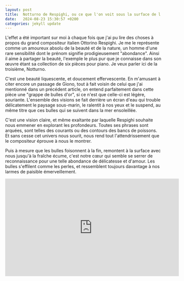 ```yaml
---
layout: post
title:  Notturno de Respighi, ou ce que l'on voit sous la surface de l'eau
date:   2024-08-23 15:30:57 +0200
categories: jekyll update
---
```


L'effet a été important sur moi à chaque fois que j'ai pu lire des choses à propos du grand compositeur italien Ottorino Respighi. Je me le représente comme un amoureux absolu de la beauté et de la nature, un homme d'une rare sensibilité dont le prénom signifie prodigieusement "abondance". Ainsi il aime à partager la beauté, l'exemple le plus pur que je connaisse dans son œuvre étant sa collection de six pièces pour piano. Je veux parler ici de la troisième, Notturno.

C'est une beauté liquescente, et doucement effervescente. En m'amusant à citer encore un passage de Giono, tout à fait voisin de celui que j'ai mentionné dans un précédent article, on entend parfaitement dans cette pièce une "grappe de bulles d'or", si ce n'est que celle-ci est légère, souriante. L'ensemble des visions se fait derrière un écran d'eau qui trouble délicatement le paysage sous-marin, le ralentit à nos yeux et le suspend, au même titre que ces bulles qui se suivent dans la mer ensoleillée.

C'est une vision claire, et même exaltante par laquelle Respighi souhaite nous emmener en explorant les profondeurs. Toutes ses phrases sont arquées, sont telles des courants ou des contours des bancs de poissons. Et sans cesse cet univers nous sourit, nous rend tout l'attendrissement que le compositeur éprouve à nous le montrer.

Puis à mesure que les bulles foisonnent à la fin, remontent à la surface avec nous jusqu'à la fraîche écume, c'est notre cœur qui semble se serrer de reconnaissance pour une telle abondance de délicatesse et d'amour. Les bulles s'effilent comme les perles, et ressemblent toujours davantage à nos larmes de paisible émerveillement.

<iframe width="560" height="315" src="https://www.youtube.com/embed/TsX0phG4_WA?si=o7MAk3dOIBZaMv7a" title="YouTube video player" frameborder="0" allow="accelerometer; autoplay; clipboard-write; encrypted-media; gyroscope; picture-in-picture; web-share" referrerpolicy="strict-origin-when-cross-origin" allowfullscreen></iframe>